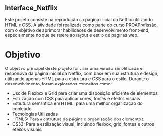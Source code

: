## Interface_Netflix
 Este projeto consiste na reprodução da página inicial da Netflix utilizando HTML e CSS. A atividade foi realizada como parte do curso PROAProfissão, com o objetivo de aprimorar habilidades de desenvolvimento front-end, especialmente no que se refere ao layout e estilo de páginas web.

# Objetivo

O objetivo principal deste projeto foi criar uma versão simplificada e responsiva da página inicial da Netflix, com base em sua estrutura e design, utilizando apenas HTML para a estrutura e CSS para o estilo. Durante o desenvolvimento, foram explorados conceitos como:

- Uso de Flexbox e Grid para criar uma disposição eficiente de elementos
- Estilização com CSS para aplicar cores, fontes e efeitos visuais
- Estrutura semântica em HTML, para uma melhor organização do conteúdo
- Tecnologias Utilizadas
- HTML5: Para a estrutura da página e organização dos elementos.
- CSS3: Para a estilização visual, incluindo flexbox, grid, fontes e outros efeitos visuais.
